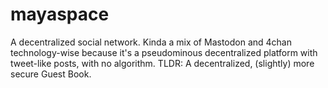 # mayaspace
A decentralized social network. Kinda a mix of Mastodon and 4chan technology-wise because it's a pseudominous decentralized platform with tweet-like posts, with no algorithm. TLDR: A decentralized, (slightly) more secure Guest Book.
